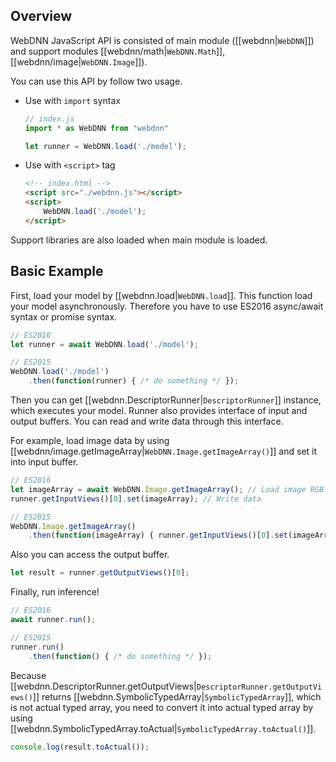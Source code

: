 ## Overview

WebDNN JavaScript API is consisted of main module ([[webdnn|`WebDNN`]]) and support modules 
[[webdnn/math|`WebDNN.Math`]], [[webdnn/image|`WebDNN.Image`]]).

You can use this API by follow two usage.

- Use with `import` syntax

    ```js
    // index.js
    import * as WebDNN from "webdnn"
    
    let runner = WebDNN.load('./model');
    ```

- Use with `<script>` tag

    ```html
    <!-- index.html -->
    <script src="./webdnn.js"></script>
    <script>
        WebDNN.load('./model');
    </script>
    ```

Support libraries are also loaded when main module is loaded.

## Basic Example

First, load your model by [[webdnn.load|`WebDNN.load`]]. This function load your model asynchronously. 
Therefore you have to use ES2016 async/await syntax or promise syntax.

```ts
// ES2016
let runner = await WebDNN.load('./model');
```

```ts
// ES2015
WebDNN.load('./model')
    .then(function(runner) { /* do something */ });
```

Then you can get [[webdnn.DescriptorRunner|`DescriptorRunner`]] instance, which executes your model.
Runner also provides interface of input and output buffers. You can read and write data through this interface.

For example, load image data by using [[webdnn/image.getImageArray|`WebDNN.Image.getImageArray()`]] and set it into 
input buffer.

```ts
// ES2016
let imageArray = await WebDNN.Image.getImageArray(); // Load image RGB data as Float32Array
runner.getInputViews()[0].set(imageArray); // Write data
```

```ts
// ES2015
WebDNN.Image.getImageArray()
    .then(function(imageArray) { runner.getInputViews()[0].set(imageArray) });
```

Also you can access the output buffer.

```ts
let result = runner.getOutputViews()[0];
```

Finally, run inference!

```ts
// ES2016
await runner.run();
```

```ts
// ES2015
runner.run()
    .then(function() { /* do something */ });
```

Because [[webdnn.DescriptorRunner.getOutputViews|`DescriptorRunner.getOutputViews()`]] returns 
[[webdnn.SymbolicTypedArray|`SymbolicTypedArray`]], which is not actual typed array, 
you need to convert it into actual typed array by using [[webdnn.SymbolicTypedArray.toActual|`SymbolicTypedArray.toActual()`]].

```ts
console.log(result.toActual());
``` 
